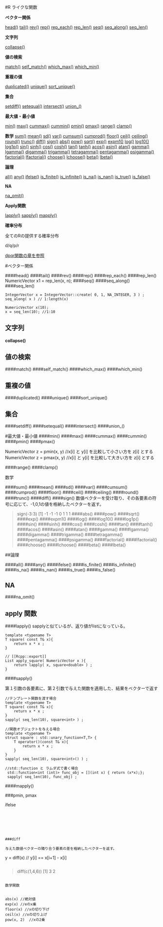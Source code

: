 #R ライクな関数

**ベクター関係**

[head()](#head)
[tail()](#tail)
[rev()](#rev)
[rep()](#rep)
[rep_each()](#rep_each)
[rep_len()](#rep_len)
[seq()](#seq)
[seq_along()](#seq_along)
[seq_len()](#seq_len)

**文字列**

[collapse()](#collapse)


**値の検索**

[match()](#match)
[self_match()](#self_match)
[which_max()](#which_max)
[which_min()](#which_min)


**重複の値**

[duplicated()](#duplicated)
[unique()](#unique)
[sort_unique()](#sort_unique)

**集合**

[setdiff()](#setdiff)
[setequal()](#setequal)
[intersect()](#intersect)
[union_()](#union_)

**最大値・最小値**

[min()](#min)
[max()](#max)
[cummax()](#cummax)
[cummin()](#cummin)
[pmin()](#pmin)
[pmax()](#pmax)
[range()](#range)
[clamp()](#clamp)

**数学**
[sum()](#sum)
[mean()](#mean)
[sd()](#sd)
[var()](#var)
[cumsum()](#cumsum)
[cumprod()](#cumprod)
[floor()](#floor)
[ceil()](#ceil)
[ceiling()](#ceiling)
[round()](#round)
[trunc()](#trunc)
[diff()](#diff)
[sign()](#sign)
[abs()](#abs)
[pow()](#pow)
[sqrt()](#sqrt)
[exp()](#exp)
[expm1()](#expm1)
[log()](#log)
[log10()](#log10)
[log1p()](#log1p)
[sin()](#sin)
[sinh()](#sinh)
[cos()](#cos)
[cosh()](#cosh)
[tan()](#tan)
[tanh()](#tanh)
[acos()](#acos)
[asin()](#asin)
[atan()](#atan)
[gamma()](#gamma)
[lgamma()](#lgamma)
[digamma()](#digamma)
[trigamma()](#trigamma)
[tetragamma()](#tetragamma)
[pentagamma()](#pentagamma)
[psigamma()](#psigamma)
[factorial()](#factorial)
[lfactorial()](#lfactorial)
[choose()](#choose)
[lchoose()](#lchoose)
[beta()](#beta)
[lbeta()](#lbeta)


**論理**

[all()](#all)
[any()](#any)
[ifelse()](#ifelse)
[is_finite()](#is_finite)
[is_infinite()](#is_infinite)
[is_na()](#is_na)
[is_nan()](#is_nan)
[is_true()](#is_true)
[is_false()](#is_false)

**NA**

[na_omit()](#na_omit)



**Apply関数**

[lapply()](#lapply)
[sapply()](#sapply)
[mapply()](#mapply)


**確率分布**

全てのRの提供する確率分布

d/q/p/r 

[dpqr関数の章を参照](dpqr_functions.md)



#ベクター関係

####head()
####tail()
####rev()
####rep()
####rep_each()
####rep_len()
NumericVector x1 = rep_len(x, n);
####seq()
####seq_along()
####seq_len()

```
IntegerVector x = IntegerVector::create( 0, 1, NA_INTEGER, 3 ) ;
seq_along( x ) // 1:length(x)

NumericVector x(10);
x = seq_len(10); //1:10
```


## 文字列

#### collapse()


## 値の検索

####match()
####self_match()
####which_max()
####which_min()


## 重複の値

####duplicated()
####unique()
####sort_unique()

## 集合
####setdiff()
####setequal()
####intersect()
####union_()

#最大値・最小値
####min()
####max()
####cummax()
####cummin()
####pmin()
####pmax()

NumericVector z = pmin(x, y)  //x[i] と y[i] を比較して小さい方を z[i] とする
NumericVector z = pmax(x, y)  //x[i] と y[i] を比較して大きい方を z[i] とする

####range()
####clamp()


数学

####sum()
####mean()
####sd()
####var()
####cumsum()
####cumprod()
####floor()
####ceil()
####ceiling()
####round()
####trunc()
####diff()
####sign()
数値ベクターを受け取り、その各要素の符号に応じて、-1,0,1の値を格納したベクターを返す。

> sign(-3:3)
[1] -1 -1 -1  0  1  1  1
####abs()
####pow()
####sqrt()
####exp()
####expm1()
####log()
####log10()
####log1p()
####sin()
####sinh()
####cos()
####cosh()
####tan()
####tanh()
####acos()
####asin()
####atan()
####gamma()
####lgamma()
####digamma()
####trigamma()
####tetragamma()
####pentagamma()
####psigamma()
####factorial()
####lfactorial()
####choose()
####lchoose()
####beta()
####lbeta()

##論理

####all()
####any()
####ifelse()
####is_finite()
####is_infinite()
####is_na()
####is_nan()
####is_true()
####is_false()

## NA
####na_omit()

## apply 関数

####lapply()
sapplyと似ているが、返り値がlistになっている。

```
template <typename T>
T square( const T& x){
	return x * x ;
}

// [[Rcpp::export]]
List apply_square( NumericVector x ){
	return lapply( x, square<double> ) ;
}
```
####sapply()

第１引数の各要素に、第２引数で与えた関数を適用した、結果をベクターで返す

```
//テンプレート関数を渡す場合
template <typename T>
T square( const T& x){
    return x * x ;
}
sapply( seq_len(10), square<int> ) ;
```
```
//関数オブジェクトを与える場合
template <typename T>
struct square : std::unary_function<T,T> {
    T operator()(const T& x){
        return x * x ;
    }
}
sapply( seq_len(10), square<int>() ) ;
```

```
//std::function と ラムダ式で書く場合
 std::function<int (int)> func_obj = [](int x) { return (x*x);};
 sapply( seq_len(10), func_obj) ;
 ```
 
####mapply()


###pmin, pmax



ifelse




```






###diff

与えた数値ベクターの隣り合う要素の差を格納したベクターを返す。

```
y = diff(x) // y[i] == x[i+1] - x[i]
```

```
> diff(c(1,4,6))
[1] 3 2
```

数学関数


abs(x) //絶対値
exp(x) //eのx乗
floor(x) //xの切り下げ
ceil(x) //xの切り上げ
pow(x, 2)  //xの2乗



```



